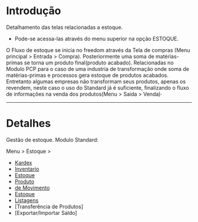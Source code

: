 # Introdução #

Detalhamento das telas relacionadas a estoque.

  * Pode-se acessa-las através do menu superior na opção ESTOQUE.

O Fluxo de estoque se inicia no freedom através da Tela de compras (Menu principal > Entrada > Compra). Posteriormente uma soma de matérias-primas se torna um produto final(produto acabado). Relacionadas no Modulo PCP para o caso de uma industria de transformação onde soma de matérias-primas e processos gera estoque de produtos acabados.
Entretanto algumas empresas não transformam seus produtos, apenas os revendem, neste caso o uso do Standard já é suficiente, finalizando o fluxo de informações na venda dos produtos(Menu > Saida > Venda)·


---


# Detalhes #

Gestão de estoque.  Modulo Standard:

Menu > Estoque >
  * [Kardex](Kardex.md)
  * [Inventario](Inventario.md)
  * [Estoque](Consulta.md)
  * [Produto](Consulta.md)
  * [de Movimento](Tipos.md)
  * [Estoque](Reprocessa.md)
  * [Listagens](Listagens.md)
  * [Transferência de Produtos]
  * [Exportar/Importar Saldo]